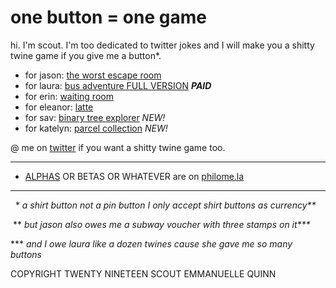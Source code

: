 # one button = one game

hi. I'm scout. I'm too dedicated to twitter jokes and I will make you a shitty twine game if you give me a button\*.

* for jason: [the worst escape room](worst-escape-room.html)
* for laura: [bus adventure FULL VERSION](bus-adventure.html) _**PAID**_
* for erin: [waiting room](waiting-room.html)
* for eleanor: [latte](latte.html)
* for sav: [binary tree explorer](binary-tree-explorer.html) _NEW!_
* for katelyn: [parcel collection](parcel-collection.html) _NEW!_

@ me on [twitter](https://twitter.com/calculush) if you want a shitty twine game too.

---

* [ALPHAS](http://philome.la/calculush) OR BETAS OR WHATEVER are on [philome.la](http://philome.la)

---

&nbsp;&nbsp;\* _a shirt button not a pin button I only accept shirt buttons as currency\*\*_

&nbsp;\*\* _but jason also owes me a subway voucher with three stamps on it\*\*\*_

\*\*\* _and I owe laura like a dozen twines cause she gave me so many buttons_

COPYRIGHT TWENTY NINETEEN SCOUT EMMANUELLE QUINN
